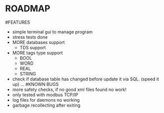 
ROADMAP
===
#FEATURES
+ simple terminal gui to manage program
+ stress tests done
+ MORE databases support
    - TDS support
+ MORE tags type support
    - BOOL
    - WORD
    - REAL
    - STRING
+ check if database table has changed before update it via SQL. (speed it up)
...
#KNOWN BUGS
+ more safety checks, if no good xml files found no work!
+ only tested with modbus TCP/IP
+ log files for daemons no working
+ garbage recollecting after exiting


